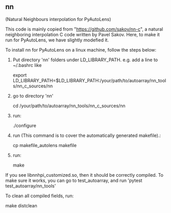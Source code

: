 ## nn ##
(Natural Neighbours interpolation for PyAutoLens)

This code is mainly copied from "https://github.com/sakov/nn-c", a natural neighboring interpolation C code written 
by Pavel Sakov. Here, to make it run for PyAutoLens, we have slightly modefied it.

To install nn for PyAutoLens on a linux machine, follow the steps below:

1. Put directory 'nn' folders under LD_LIBRARY_PATH. 
e.g. add a line to ~/.bashrc like 

    export LD_LIBRARY_PATH=$LD_LIBRARY_PATH:/your/path/to/autoarray/nn_tools/nn_c_sources/nn

2. go to directory 'nn'

    cd /your/path/to/autoarray/nn_tools/nn_c_sources/nn

3. run: 

    ./configure

4. run (This command is to cover the automatically generated makefile).:

    cp makefile_autolens makefile

5. run:

    make

If you see libnnhpi_customized.so, then it should be correctly compiled. To make sure it works, you can go to 
test_autoarray, and run 'pytest test_autoarray/nn_tools'

To clean all compiled fields, run:

   make distclean


